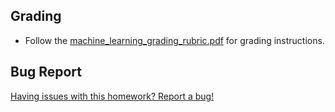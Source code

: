 ## Grading

* Follow the [machine_learning_grading_rubric.pdf](../Instructions/machine_learning_grading_rubric.pdf) for grading instructions.

## Bug Report

[Having issues with this homework? Report a bug!](https://bit.ly/2VhnnrC)
